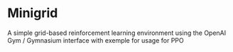 # Minigrid
A simple grid-based reinforcement learning environment using the OpenAI Gym / Gymnasium interface with exemple for usage for PPO 
